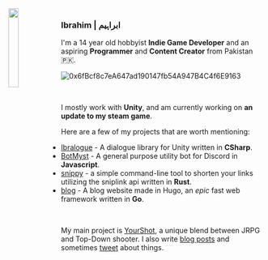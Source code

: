 <img align="left" width=20% height=20% src="https://i.ibb.co/x6cZFyk/11072009254.jpg">

### Ibrahim | ابراہیم


I'm a 14 year old hobbyist **Indie Game Developer** and an aspiring **Programmer** and **Content Creator** from Pakistan 🇵🇰.

![0x6fBcf8c7eA647ad190147fb54A947B4C4f6E9163](https://img.shields.io/badge/eth%20-0x6fBcf8c7eA647ad190147fb54A947B4C4f6E9163-%23434871)

<br>

I mostly work with **Unity**, and am currently working on **an update to my steam game**.


Here are a few of my projects that are worth mentioning:

- [Ibralogue](https://github.com/ibra/Ibralogue) - A dialogue library for Unity written in **CSharp**.
- [BotMyst](https://github.com/BotMyst/BotMystRevival) - A general purpose utility bot for Discord in **Javascript**.
- [snippy](https://github.com/ibra/snippy) - a simple command-line tool to shorten your links utilizing the sniplink api written in **Rust**.
- [blog](https://github.com/ibra/blog) - A blog website made in Hugo, an *epic* fast web framework written in **Go**.
<br> 

My main project is [YourShot](https://playyourshot.com), a unique blend between JRPG and Top-Down shooter. I also write [blog posts](https://ibrahim.thedev.id) and sometimes [tweet](https://twitter.com/minidevz) about things.
